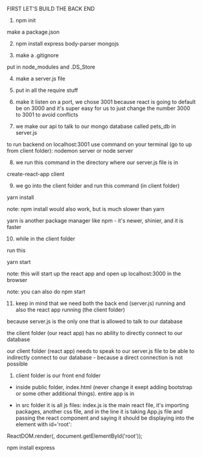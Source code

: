 
FIRST LET'S BUILD THE BACK END

1. npm init

make a package.json

2. npm install express body-parser mongojs

3. make a .gitignore

put in node_modules and .DS_Store

4. make a server.js file

5. put in all the require stuff

6. make it listen on a port, we chose 3001 because react is going to default be on 3000 and it's super easy for us to just change the number 3000 to 3001 to avoid conflicts

7. we make our api to talk to our mongo database called pets_db in server.js

to run backend on localhost:3001 use command on your terminal (go to up from client folder):
nodemon server
or
node server

8. we run this command in the directory where our server.js file is in 

create-react-app client

9. we go into the client folder and run this command (in client folder)

yarn install

note: npm install would also work, but is much slower than yarn

yarn is another package manager like npm - it's newer, shinier, and it is faster

10. while in the client folder

run this

yarn start

note: this will start up the react app and open up localhost:3000 in the browser

note: you can also do npm start

11. keep in mind that we need both the back end (server.js) running and also the react app running (the client folder)

because server.js is the only one that is allowed to talk to our database

the client folder (our react app) has no ability to directly connect to our database

our client folder (react app) needs to speak to our server.js file to be able to indirectly connect to our database - because a direct connection is not possible




1. client folder is our front end folder

- inside public folder, index.html (never change it exept adding bootstrap or some other additional things).
entire app is in <div id="root"><div>

- in src folder it is all js files:
index.js is the main react file, it's importing packages, another css file, and in the line it is taking App.js file and passing the react component and saying it should be displaying into the element with id='root':

ReactDOM.render(<App />, document.getElementById('root'));

npm install express 











